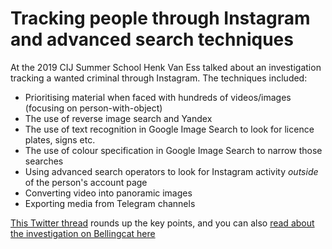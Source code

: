 # Tracking people through Instagram and advanced search techniques

At the 2019 CIJ Summer School Henk Van Ess talked about an investigation tracking a wanted criminal through Instagram. The techniques included:

* Prioritising material when faced with hundreds of videos/images (focusing on person-with-object)
* The use of reverse image search and Yandex
* The use of text recognition in Google Image Search to look for licence plates, signs etc.
* The use of colour specification in Google Image Search to narrow those searches
* Using advanced search operators to look for Instagram activity *outside* of the person's account page
* Converting video into panoramic images
* Exporting media from Telegram channels

[This Twitter thread](https://twitter.com/paulbradshaw/status/1147122301810425861) rounds up the key points, and you can also [read about the investigation on Bellingcat here](https://www.bellingcat.com/news/uk-and-europe/2019/03/19/locating-the-netherlands-most-wanted-criminal-by-scrutinising-instagram/)
